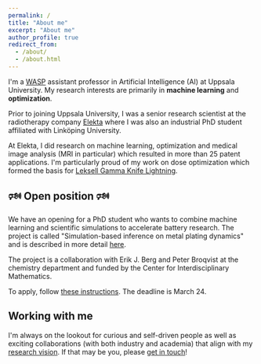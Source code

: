 ```yaml
---
permalink: /
title: "About me"
excerpt: "About me"
author_profile: true
redirect_from: 
  - /about/
  - /about.html
---
```


I'm a [WASP](https://wasp-sweden.org/) assistant professor in Artificial Intelligence (AI) at Uppsala University. My research interests are primarily in **machine learning** and **optimization**.

Prior to joining Uppsala University, I was a senior research scientist at the radiotherapy company [Elekta](www.elekta.com) where I was also an industrial PhD student affiliated with Linköping University.

At Elekta, I did research on machine learning, optimization and medical image analysis (MRI in particular) which resulted in more than 25 patent applications. I'm particularly proud of my work on dose optimization which formed the basis for [Leksell Gamma Knife Lightning](https://www.elekta.com/radiosurgery/leksell-gamma-knife-lightning/).

## 🕬 Open position 🕬
We have an opening for a PhD student who wants to combine machine learning and scientific simulations to accelerate battery research. The project is called "Simulation-based inference on metal plating dynamics" and is described in more detail [here](files\CIM_2023___SBI_metal_plating.pdf).

The project is a collaboration with Erik J. Berg and Peter Broqvist at the chemistry department and funded by the Center for Interdisciplinary Mathematics.

To apply, follow [these instructions](https://www.uu.se/en/about-uu/join-us/details/?positionId=596823). The deadline is March 24.


## Working with me
I'm always on the lookout for curious and self-driven people as well as exciting collaborations (with both industry and academia) that align with my [research vision](/research/). If that may be you, please [get in touch](/contact/)!

 